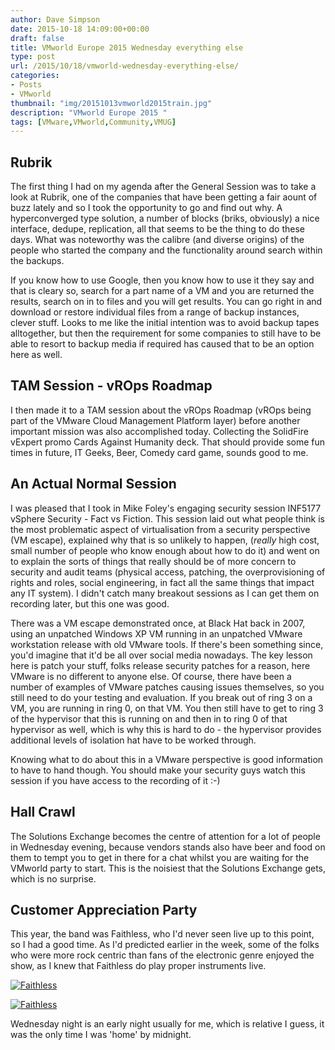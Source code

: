 ```yaml
---
author: Dave Simpson
date: 2015-10-18 14:09:00+00:00
draft: false
title: VMworld Europe 2015 Wednesday everything else
type: post
url: /2015/10/18/vmworld-wednesday-everything-else/
categories:
- Posts
- VMworld
thumbnail: "img/20151013vmworld2015train.jpg"
description: "VMworld Europe 2015 "
tags: [VMware,VMworld,Community,VMUG]
---
```


## Rubrik
The first thing I had on my agenda after the General Session was to take a look at Rubrik, one of the companies that have been getting a fair aount of buzz lately and so I took the opportunity to go and find out why. A hyperconverged type solution, a number of blocks (briks, obviously) a nice interface, dedupe, replication, all that seems to be the thing to do these days. What was noteworthy was the calibre (and diverse origins) of the people who started the company and the functionality around search within the backups.  

If you know how to use Google, then you know how to use it they say and that is cleary so, search for a part name of a VM and you are returned the results, search on in to files and you will get results. You can go right in and download or restore individual files from a range of backup instances, clever stuff. Looks to me like the initial intention was to avoid backup tapes alltogether, but then the requirement for some companies to still have to be able to resort to backup media if required has caused that to be an option here as well.

## TAM Session - vROps Roadmap
I then made it to a TAM session about the vROps Roadmap (vROps being part of the VMware Cloud Management Platform layer) before another important mission was also accomplished today. Collecting the SolidFire vExpert promo Cards Against Humanity deck. That should provide some fun times in future, IT Geeks, Beer, Comedy card game, sounds good to me.  
  
## An Actual Normal Session
I was pleased that I took in Mike Foley's engaging security session INF5177 vSphere Security - Fact vs Fiction. This session laid out what people think is the most problematic aspect of virtualisation from a security perspective (VM escape), explained why that is so unlikely to happen, (_really_ high cost, small number of people who know enough about how to do it) and went on to explain the sorts of things that really should be of more concern to security and audit teams (physical access, patching, the overprovisioning of rights and roles, social engineering, in fact all the same things that impact any IT system). I didn't catch many breakout sessions as I can get them on recording later, but this one was good.  
  
There was a VM escape demonstrated once, at Black Hat back in 2007, using an unpatched Windows XP VM running in an unpatched VMware workstation release with old VMware tools. If there's been something since, you'd imagine that it'd be all over social media nowadays. The key lesson here is patch your stuff, folks release security patches for a reason, here VMware is no different to anyone else. Of course, there have been a number of examples of VMware patches causing issues themselves, so you still need to do your testing and evaluation. If you break out of ring 3 on a VM, you are running in ring 0, on that VM. You then still have to get to ring 3 of the hypervisor that this is running on and then in to ring 0 of that hypervisor as well, which is why this is hard to do - the hypervisor provides additional levels of isolation hat have to be worked through.  
  
Knowing what to do about this in a VMware perspective is good information to have to hand though. You should make your security guys watch this session if you have access to the recording of it :-)  

## Hall Crawl  
The Solutions Exchange becomes the centre of attention for a lot of people in Wednesday evening, because vendors stands also have beer and food on them to tempt you to get in there for a chat whilst you are waiting for the VMworld party to start. This is the noisiest that the Solutions Exchange gets, which is no surprise.  

## Customer Appreciation Party  
This year, the band was Faithless, who I'd never seen live up to this point, so I had a good time. As I'd predicted earlier in the week, some of the folks who were more rock centric than fans of the electronic genre enjoyed the show, as I knew that Faithless do play proper instruments live.  

[![Faithless](/img/20151018faithless1.jpg)](/img/20151018faithless1.jpg)

[![Faithless](/img/20151018faithless2.jpg)](/img/20151018faithless2.jpg)
 
Wednesday night is an early night usually for me, which is relative I guess, it was the only time I was 'home' by midnight.
